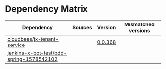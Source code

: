 # Dependency Matrix

Dependency | Sources | Version | Mismatched versions
---------- | ------- | ------- | -------------------
[cloudbees/jx-tenant-service](https://github.com/cloudbees/jx-tenant-service) |  | [0.0.368](https://github.com/cloudbees/jx-tenant-service/releases/tag/v0.0.368) | 
[jenkins-x-bot-test/bdd-spring-1578542102](https://github.com/jenkins-x-bot-test/bdd-spring-1578542102.git) |  | []() | 
